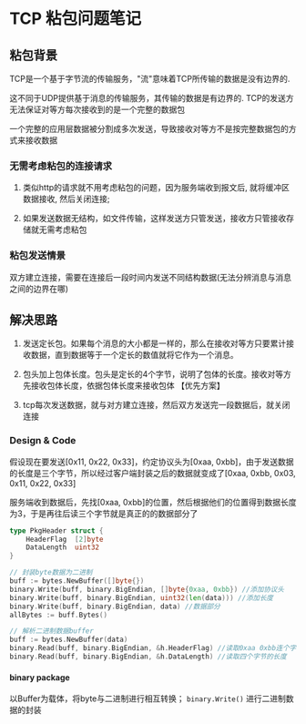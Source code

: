 # TCP 粘包问题笔记

## 粘包背景

TCP是一个基于字节流的传输服务，"流"意味着TCP所传输的数据是没有边界的. 

这不同于UDP提供基于消息的传输服务，其传输的数据是有边界的. TCP的发送方无法保证对等方每次接收到的是一个完整的数据包

一个完整的应用层数据被分割成多次发送，导致接收对等方不是按完整数据包的方式来接收数据

### 无需考虑粘包的连接请求

1. 类似http的请求就不用考虑粘包的问题，因为服务端收到报文后, 就将缓冲区数据接收, 然后关闭连接;

2. 如果发送数据无结构，如文件传输，这样发送方只管发送，接收方只管接收存储就无需考虑粘包

### 粘包发送情景

双方建立连接，需要在连接后一段时间内发送不同结构数据(无法分辨消息与消息之间的边界在哪)

## 解决思路

1. 发送定长包。如果每个消息的大小都是一样的，那么在接收对等方只要累计接收数据，直到数据等于一个定长的数值就将它作为一个消息。

2. 包头加上包体长度。包头是定长的4个字节，说明了包体的长度。接收对等方先接收包体长度，依据包体长度来接收包体 【优先方案】

3. tcp每次发送数据，就与对方建立连接，然后双方发送完一段数据后，就关闭连接

### Design & Code

假设现在要发送[0x11, 0x22, 0x33]，约定协议头为[0xaa, 0xbb]，由于发送数据的长度是三个字节，所以经过客户端封装之后的数据就变成了[0xaa, 0xbb, 0x03, 0x11, 0x22, 0x33]

服务端收到数据后，先找[0xaa, 0xbb]的位置，然后根据他们的位置得到数据长度为3，于是再往后读三个字节就是真正的的数据部分了

```go
type PkgHeader struct {
	HeaderFlag	[2]byte
	DataLength	uint32
}

// 封装byte数据为二进制
buff := bytes.NewBuffer([]byte{})
binary.Write(buff, binary.BigEndian, []byte{0xaa, 0xbb}) //添加协议头
binary.Write(buff, binary.BigEndian, uint32(len(data))) //添加长度
binary.Write(buff, binary.BigEndian, data) //数据部分
allBytes := buff.Bytes()

// 解析二进制数据buffer
buff := bytes.NewBuffer(data)
binary.Read(buff, binary.BigEndian, &h.HeaderFlag) //读取0xaa 0xbb连个字节
binary.Read(buff, binary.BigEndian, &h.DataLength) //读取四个字节的长度
```

#### binary package

以Buffer为载体，将byte与二进制进行相互转换； `binary.Write()` 进行二进制数据的封装

